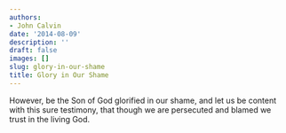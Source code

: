 ```yaml
---
authors:
- John Calvin
date: '2014-08-09'
description: ''
draft: false
images: []
slug: glory-in-our-shame
title: Glory in Our Shame
---
```


However, be the Son of God glorified in our shame, and let us be content with this sure testimony, that though we are persecuted and blamed we trust in the living God.